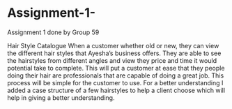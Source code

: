 # Assignment-1-
Assignment 1 done by Group 59

Hair Style Catalogue
When a customer whether old or new, they can view the different hair styles that Ayesha’s business offers. They are able to see the hairstyles from different angles and view they price and time it would potential take to complete. 
This will put a customer at ease that they people doing their hair are professionals that are capable of doing a great job. This process will be simple for the customer to use.
For a better understanding I added a case structure of a few hairstyles to help a client choose which will help in giving a better understanding.
